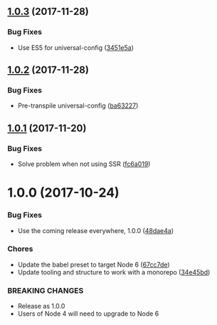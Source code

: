 <a name="1.0.3"></a>
## [1.0.3](https://github.com/rocjs/roc-extensions/tree/master/packages/roc-package-web-app-react/compare/v1.0.0...v1.0.3) (2017-11-28)


### Bug Fixes

* Use ES5 for universal-config ([3451e5a](https://github.com/rocjs/roc-extensions/tree/master/packages/roc-package-web-app-react/commit/3451e5a))



<a name="1.0.2"></a>
## [1.0.2](https://github.com/rocjs/roc-extensions/tree/master/packages/roc-package-web-app-react/compare/v1.0.0...v1.0.2) (2017-11-28)


### Bug Fixes

* Pre-transpile universal-config ([ba63227](https://github.com/rocjs/roc-extensions/tree/master/packages/roc-package-web-app-react/commit/ba63227))



<a name="1.0.1"></a>
## [1.0.1](https://github.com/rocjs/roc-extensions/tree/master/packages/roc-package-web-app-react/compare/v1.0.0...v1.0.1) (2017-11-20)


### Bug Fixes

* Solve problem when not using SSR ([fc6a019](https://github.com/rocjs/roc-extensions/tree/master/packages/roc-package-web-app-react/commit/fc6a019))



<a name="1.0.0"></a>
# 1.0.0 (2017-10-24)


### Bug Fixes

* Use the coming release everywhere, 1.0.0 ([48dae4a](https://github.com/rocjs/roc-extensions/tree/master/packages/roc-package-web-app-react/commit/48dae4a))


### Chores

* Update the babel preset to target Node 6 ([67cc7de](https://github.com/rocjs/roc-extensions/tree/master/packages/roc-package-web-app-react/commit/67cc7de))
* Update tooling and structure to work with a monorepo ([34e45bd](https://github.com/rocjs/roc-extensions/tree/master/packages/roc-package-web-app-react/commit/34e45bd))


### BREAKING CHANGES

* Release as 1.0.0
* Users of Node 4 will need to upgrade to Node 6



